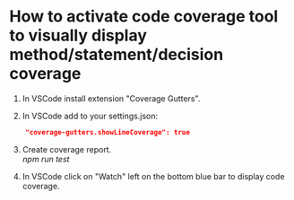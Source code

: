 # How to activate code coverage tool to visually display method/statement/decision coverage

1. In VSCode install extension "Coverage Gutters".

2. In VSCode add to your settings.json:<br>
```json
    "coverage-gutters.showLineCoverage": true
```

3. Create coverage report.<br>
*npm run test*

4. In VSCode click on "Watch" left on the bottom blue bar to display code coverage.



